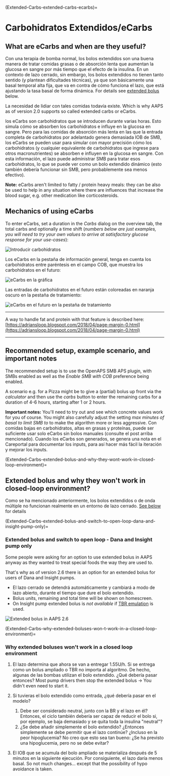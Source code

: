 (Extended-Carbs-extended-carbs-ecarbs)=
# Carbohidratos Extendidos/eCarbs

## What are eCarbs and when are they useful?

Con una terapia de bomba normal, los bolos extendidos son una buena manera de tratar comidas grasas o de absorción lenta que aumentan la glucosa en sangre por más tiempo que el efecto de la insulina. En un contexto de lazo cerrado, sin embargo, los bolos extendidos no tienen tanto sentido (y plantean dificultades técnicas), ya que son básicamente una basal temporal alta fija, que va en contra de cómo funciona el lazo, que está ajustando la tasa basal de forma dinámica. For details see [extended bolus](Extended-Carbs-why-extended-boluses-won-t-work-in-a-closed-loop-environment) below.

La necesidad de lidiar con tales comidas todavía existe. Which is why AAPS as of version 2.0 supports so called extended carbs or eCarbs.

los eCarbs son carbohidratos que se introducen durante varias horas. Esto simula cómo se absorben los carbohidratos e influye en la glucosa en sangre.  Pero para las comidas de absorción más lenta en las que la entrada completa de carbohidratos por adelantado genera demasiada IOB de SMB, los eCarbs se pueden usar para simular con mayor precisión cómo los carbohidratos (y cualquier equivalente de carbohidratos que ingrese para otros macronutrientes) se absorben e influyen en la glucosa en sangre. Con esta información, el lazo puede administrar SMB para tratar esos carbohidratos, lo que se puede ver como un bolo extendido dinámico (esto también debería funcionar sin SMB, pero probablemente sea menos efectivo).

**Note:** eCarbs aren't limited to fatty / protein heavy meals: they can be also be used to help in any situation where there are influences that increase the blood sugar, e.g. other medication like corticosteroids.

## Mechanics of using eCarbs

To enter eCarbs, set a duration in the *Carbs* dialog on the overview tab, the total carbs and optionally a time shift (*numbers below are just examples, you will need to try your own values to arrive at satisfactory glucose response for your use-cases*):

![Introducir carbohidratos](../images/eCarbs_Dialog.png)

Los eCarbs en la pestaña de información general, tenga en cuenta los carbohidratos entre paréntesis en el campo COB, que muestra los carbohidratos en el futuro:

![eCarbs en la gráfica](../images/eCarbs_Graph.png)

Las entradas de carbohidratos en el futuro están coloreadas en naranja oscuro en la pestaña de tratamiento:

![eCarbs en el futuro en la pestaña de tratamiento](../images/eCarbs_Treatment.png)

______________________________________________________________________

A way to handle fat and protein with that feature is described here: [https://adriansloop.blogspot.com/2018/04/page-margin-0.html](https://adriansloop.blogspot.com/2018/04/page-margin-0.html)

______________________________________________________________________

## Recommended setup, example scenario, and important notes

The recommended setup is to use the OpenAPS SMB APS plugin, with SMBs enabled as well as the *Enable SMB with COB* preference being enabled.

A scenario e.g. for a Pizza might be to give a (partial) bolus up front via the *calculator* and then use the *carbs* button to enter the remaining carbs for a duration of 4-6 hours, starting after 1 or 2 hours.

**Important notes:** You'll need to try out and see which concrete values work for you of course. You might also carefully adjust the setting *max minutes of basal to limit SMB to* to make the algorithm more or less aggressive. Con comidas bajas en carbohidratos, altas en grasas y proteínas, puede ser suficiente usar solo eCarbs sin bolos manuales (consulte el post arriba mencionado). Cuando los eCarbs son generados, se genera una nota en el Careportal para documentar los inputs, para así hacer más fácil la iteración y mejorar los inputs.

(Extended-Carbs-extended-bolus-and-why-they-wont-work-in-closed-loop-environment)=
## Extended bolus and why they won't work in closed-loop environment?

Como se ha mencionado anteriormente, los bolos extendidos o de onda múltiple no funcionan realmente en un entorno de lazo cerrado. [See below](Extended-Carbs-why-extended-boluses-won-t-work-in-a-closed-loop-environment) for details

(Extended-Carbs-extended-bolus-and-switch-to-open-loop-dana-and-insight-pump-only)=
### Extended bolus and switch to open loop - Dana and Insight pump only

Some people were asking for an option to use extended bolus in AAPS anyway as they wanted to treat special foods the way they are used to.

That's why as of version 2.6 there is an option for an extended bolus for users of Dana and Insight pumps.

- El lazo cerrado se detendrá automáticamente y cambiará a modo de lazo abierto, durante el tiempo que dure el bolo extendido.
- Bolus units, remaining and total time will be shown on homescreen.
- On Insight pump extended bolus is *not available* if [TBR emulation](Accu-Chek-Insight-Pump-settings-in-aaps) is used.

![Extended bolus in AAPS 2.6](../images/ExtendedBolus2_6.png)

(Extended-Carbs-why-extended-boluses-won-t-work-in-a-closed-loop-environment)=
### Why extended boluses won't work in a closed loop environment

1. El lazo determina que ahora se van a entregar 1.55U/h. Si se entrega como un bolus ampliado o TBR no importa al algoritmo. De hecho, algunas de las bombas utilizan el bolo extendido. ¿Qué debería pasar entonces? Most pump drivers then stop the extended bolus -> You didn't even need to start it.

2. Si tuvieras el bolo extendido como entrada, ¿qué debería pasar en el modelo?

   1. Debe ser considerado neutral, junto con la BR y el lazo en él? Entonces, el ciclo también debería ser capaz de reducir el bolo si, por ejemplo, se baja demasiado y se quita toda la insulina "neutral"?
   2. ¿Se debe añadir simplemente el bolo extendido? ¿Entonces simplemente se debe permitir que el lazo continúe? ¿Incluso en la peor hipoglucemia? No creo que esto sea tan bueno: ¿Se ha previsto una hipoglucemia, pero no se debe evitar?

3. El IOB que se acumula del bolo ampliado se materializa después de 5 minutos en la siguiente ejecución. Por consiguiente, el lazo daría menos basal. So not much changes... except that the possibility of hypo avoidance is taken.

